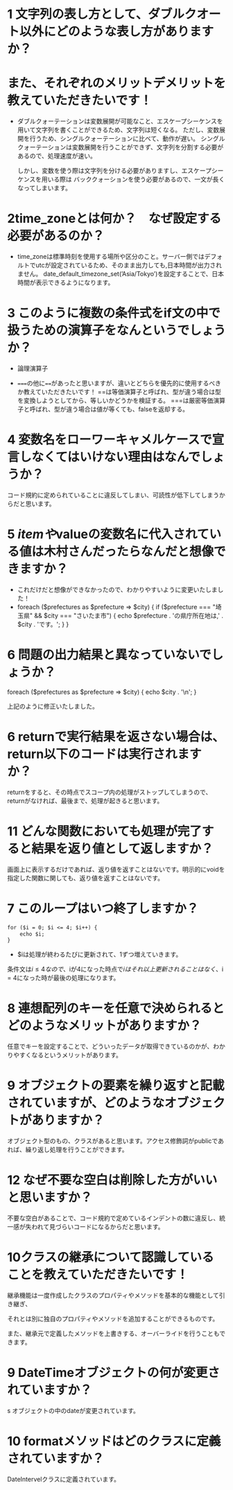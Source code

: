 # 1 文字列の表し方として、ダブルクオート以外にどのような表し方がありますか？
# また、それぞれのメリットデメリットを教えていただきたいです！

+ ダブルクォーテーションは変数展開が可能なこと、エスケープシーケンスを用いて文字列を書くことができるため、文字列は短くなる。
  ただし、変数展開を行うため、シングルクォーテーションに比べて、動作が遅い。
  シングルクォーテーションは変数展開を行うことができず、文字列を分割する必要があるので、処理速度が速い。

   しかし、変数を使う際は文字列を分ける必要がありますし、エスケープシーケンスを用いる際は
   バッククォーションを使う必要があるので、一文が長くなってしまいます。

# 2time_zoneとは何か？　なぜ設定する必要があるのか？

+ time_zoneは標準時刻を使用する場所や区分のこと。サーバー側ではデフォルトでutcが設定されているため、そのまま出力しても,日本時間が出力されません。      date_default_timezone_set(’Asia/Tokyo’)を設定することで、日本時間が表示できるようになります。

# 3 このように複数の条件式をif文の中で扱うための演算子をなんというでしょうか？

- 論理演算子

- `===`の他に`==`があったと思いますが、違いとどちらを優先的に使用するべきか教えていただきたいです！
  ==は等価演算子と呼ばれ、型が違う場合は型を変換しようとしてから、等しいかどうかを検証する。
  ===は厳密等価演算子と呼ばれ、型が違う場合は値が等くても、falseを返却する。

 # 4 変数名をローワーキャメルケースで宣言しなくてはいけない理由はなんでしょうか？

   コード規約に定められていることに違反してしまい、可読性が低下してしまうからだと思います。

# 5 $itemや$valueの変数名に代入されている値は木村さんだったらなんだと想像できますか？

+ これだけだと想像ができなかったので、わかりやすいように変更いたしました！
+ 
   foreach ($prefectures as $prefecture => $city) {
    if ($prefecture === "埼玉県" && $city === "さいたま市") {
        echo $prefecture . 'の県庁所在地は,' . $city . 'です。';
    }
}

# 6 問題の出力結果と異なっていないでしょうか？

  foreach ($prefectures as $prefecture => $city) {
  echo $city . '\n';
}

上記のように修正いたしました。

# 6 returnで実行結果を返さない場合は、return以下のコードは実行されますか？

<?php
function hello($name)
{
    echo "こんにちは、田中さん\n";
    return "こんにちは、" . $name . "さん\n";
    echo "こんにちは、鈴木さん\n";
}

$name = "佐藤";
echo hello($name);
?>
 
 returnをすると、その時点でスコープ内の処理がストップしてしまうので、returnがなければ、最後まで、処理が起きると思います。

  # 11 どんな関数においても処理が完了すると結果を返り値として返しますか？
  画面上に表示するだけであれば、返り値を返すことはないです。明示的にvoidを指定した関数に関しても、返り値を返すことはないです。

# 7  このループはいつ終了しますか？

```markdown
for ($i = 0; $i <= 4; $i++) {
    echo $i;
}
```

+ $iは処理が終わるたびに更新されて、1ずつ増えていきます。

条件文は$i ≤ 4なので、$iが4になった時点で$iはそれ以上更新されることはなく、$i = 4になった時が最後の処理になります。

# 8 連想配列のキーを任意で決められるとどのようなメリットがありますか？
 任意でキーを設定することで、どういったデータが取得できているのかが、わかりやすくなるというメリットがあります。

 # 9 オブジェクトの要素を繰り返すと記載されていますが、どのようなオブジェクトがありますか？

 オブジェクト型のもの、クラスがあると思います。アクセス修飾詞がpublicであれば、繰り返し処理を行うことができます。

  # 12 なぜ不要な空白は削除した方がいいと思いますか？

   不要な空白があることで、コード規約で定めているインデントの数に違反し、統一感が失われて見づらいコードになるからだと思います。


# 10クラスの継承について認識していることを教えていただきたいです！

継承機能は一度作成したクラスのプロパティやメソッドを基本的な機能として引き継ぎ、

それとは別に独自のプロパティやメソッドを追加することができるものです。

また、継承元で定義したメソッドを上書きする、オーバーライドを行うこともできます。


# 9 DateTimeオブジェクトの何が変更されていますか？
s
オブジェクトの中のdateが変更されています。

# 10 formatメソッドはどのクラスに定義されていますか？

DateIntervelクラスに定義されています。